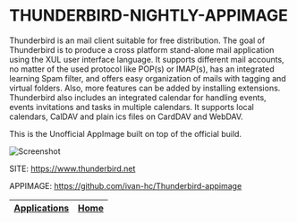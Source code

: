 # THUNDERBIRD-NIGHTLY-APPIMAGE

 Thunderbird is an mail client suitable for free distribution.
 The goal of Thunderbird is to produce a cross platform stand-alone  mail application using the XUL user interface language. It supports  different mail accounts, no matter of the used protocol like POP(s)  or IMAP(s), has an integrated learning Spam filter, and offers easy  organization of mails with tagging and virtual folders. Also, more  features can be added by installing extensions.
 Thunderbird also includes an integrated calendar for handling events, events invitations and tasks in multiple calendars. It supports local  calendars, CalDAV and plain ics files on CardDAV and WebDAV.
  
 This is the Unofficial AppImage built on top of the official build.
 
 ![Screenshot](https://media.imgcdn.org/repo/2023/03/mozilla-thunderbird/Mozilla-Thunderbird-free-download.jpg)
 
 SITE: https://www.thunderbird.net
 
 APPIMAGE: https://github.com/ivan-hc/Thunderbird-appimage

 | [Applications](https://portable-linux-apps.github.io/apps.html) | [Home](https://portable-linux-apps.github.io)
 | --- | --- |
